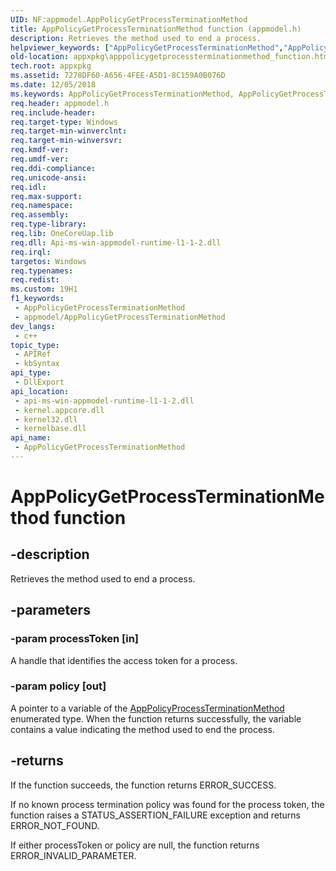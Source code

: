 ```yaml
---
UID: NF:appmodel.AppPolicyGetProcessTerminationMethod
title: AppPolicyGetProcessTerminationMethod function (appmodel.h)
description: Retrieves the method used to end a process.
helpviewer_keywords: ["AppPolicyGetProcessTerminationMethod","AppPolicyGetProcessTerminationMethod function [App packaging and management]","appmodel/AppPolicyGetProcessTerminationMethod","appxpkg.apppolicygetprocessterminationmethod_function"]
old-location: appxpkg\apppolicygetprocessterminationmethod_function.htm
tech.root: appxpkg
ms.assetid: 7278DF60-A656-4FEE-A5D1-8C159A0B076D
ms.date: 12/05/2018
ms.keywords: AppPolicyGetProcessTerminationMethod, AppPolicyGetProcessTerminationMethod function [App packaging and management], appmodel/AppPolicyGetProcessTerminationMethod, appxpkg.apppolicygetprocessterminationmethod_function
req.header: appmodel.h
req.include-header: 
req.target-type: Windows
req.target-min-winverclnt: 
req.target-min-winversvr: 
req.kmdf-ver: 
req.umdf-ver: 
req.ddi-compliance: 
req.unicode-ansi: 
req.idl: 
req.max-support: 
req.namespace: 
req.assembly: 
req.type-library: 
req.lib: OneCoreUap.lib
req.dll: Api-ms-win-appmodel-runtime-l1-1-2.dll
req.irql: 
targetos: Windows
req.typenames: 
req.redist: 
ms.custom: 19H1
f1_keywords:
 - AppPolicyGetProcessTerminationMethod
 - appmodel/AppPolicyGetProcessTerminationMethod
dev_langs:
 - c++
topic_type:
 - APIRef
 - kbSyntax
api_type:
 - DllExport
api_location:
 - api-ms-win-appmodel-runtime-l1-1-2.dll
 - kernel.appcore.dll
 - kernel32.dll
 - kernelbase.dll
api_name:
 - AppPolicyGetProcessTerminationMethod
---
```


# AppPolicyGetProcessTerminationMethod function


## -description

Retrieves the method used to end a process.

## -parameters

### -param processToken [in]

A handle that identifies the access token for a process.

### -param policy [out]

A pointer to a variable of the <a href="/windows/desktop/api/appmodel/ne-appmodel-apppolicyprocessterminationmethod">AppPolicyProcessTerminationMethod</a> enumerated type. When the function returns successfully, the variable contains a value indicating the method used to end the process.

## -returns

If the function succeeds, the function returns ERROR_SUCCESS.

If no known process termination policy was found for the process token, the function raises a STATUS_ASSERTION_FAILURE exception and returns ERROR_NOT_FOUND.

If either processToken or policy are null, the function returns ERROR_INVALID_PARAMETER.